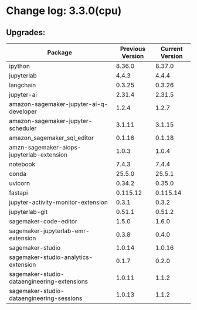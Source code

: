 # Change log: 3.3.0(cpu)

## Upgrades: 

Package | Previous Version | Current Version
---|---|---
ipython|8.36.0|8.37.0
jupyterlab|4.4.3|4.4.4
langchain|0.3.25|0.3.26
jupyter-ai|2.31.4|2.31.5
amazon-sagemaker-jupyter-ai-q-developer|1.2.4|1.2.7
amazon-sagemaker-jupyter-scheduler|3.1.11|3.1.15
amazon_sagemaker_sql_editor|0.1.16|0.1.18
amzn-sagemaker-aiops-jupyterlab-extension|1.0.3|1.0.4
notebook|7.4.3|7.4.4
conda|25.5.0|25.5.1
uvicorn|0.34.2|0.35.0
fastapi|0.115.12|0.115.14
jupyter-activity-monitor-extension|0.3.1|0.3.2
jupyterlab-git|0.51.1|0.51.2
sagemaker-code-editor|1.5.0|1.6.0
sagemaker-jupyterlab-emr-extension|0.3.8|0.4.0
sagemaker-studio|1.0.14|1.0.16
sagemaker-studio-analytics-extension|0.1.7|0.2.0
sagemaker-studio-dataengineering-extensions|1.0.11|1.1.2
sagemaker-studio-dataengineering-sessions|1.0.13|1.1.2
